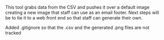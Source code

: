 This tool grabs data from the CSV and pushes it over a default image creating a new image that staff can use as an email footer. Next steps will be to tie it to a web front end so that staff can generate their own.

Added .gitignore so that the .csv and the generated .png files are not tracked
